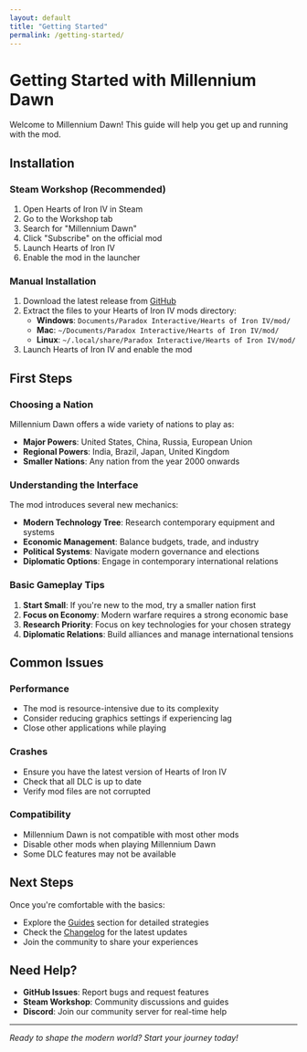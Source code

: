 ```yaml
---
layout: default
title: "Getting Started"
permalink: /getting-started/
---
```


# Getting Started with Millennium Dawn

Welcome to Millennium Dawn! This guide will help you get up and running with the mod.

## Installation

### Steam Workshop (Recommended)

1. Open Hearts of Iron IV in Steam
2. Go to the Workshop tab
3. Search for "Millennium Dawn"
4. Click "Subscribe" on the official mod
5. Launch Hearts of Iron IV
6. Enable the mod in the launcher

### Manual Installation

1. Download the latest release from [GitHub](https://github.com/millenniumdawnmod/Millennium_Dawn/releases)
2. Extract the files to your Hearts of Iron IV mods directory:
   - **Windows**: `Documents/Paradox Interactive/Hearts of Iron IV/mod/`
   - **Mac**: `~/Documents/Paradox Interactive/Hearts of Iron IV/mod/`
   - **Linux**: `~/.local/share/Paradox Interactive/Hearts of Iron IV/mod/`
3. Launch Hearts of Iron IV and enable the mod

## First Steps

### Choosing a Nation

Millennium Dawn offers a wide variety of nations to play as:

- **Major Powers**: United States, China, Russia, European Union
- **Regional Powers**: India, Brazil, Japan, United Kingdom
- **Smaller Nations**: Any nation from the year 2000 onwards

### Understanding the Interface

The mod introduces several new mechanics:

- **Modern Technology Tree**: Research contemporary equipment and systems
- **Economic Management**: Balance budgets, trade, and industry
- **Political Systems**: Navigate modern governance and elections
- **Diplomatic Options**: Engage in contemporary international relations

### Basic Gameplay Tips

1. **Start Small**: If you're new to the mod, try a smaller nation first
2. **Focus on Economy**: Modern warfare requires a strong economic base
3. **Research Priority**: Focus on key technologies for your chosen strategy
4. **Diplomatic Relations**: Build alliances and manage international tensions

## Common Issues

### Performance

- The mod is resource-intensive due to its complexity
- Consider reducing graphics settings if experiencing lag
- Close other applications while playing

### Crashes

- Ensure you have the latest version of Hearts of Iron IV
- Check that all DLC is up to date
- Verify mod files are not corrupted

### Compatibility

- Millennium Dawn is not compatible with most other mods
- Disable other mods when playing Millennium Dawn
- Some DLC features may not be available

## Next Steps

Once you're comfortable with the basics:

- Explore the [Guides](/guides/) section for detailed strategies
- Check the [Changelog](/changelog/) for the latest updates
- Join the community to share your experiences

## Need Help?

- **GitHub Issues**: Report bugs and request features
- **Steam Workshop**: Community discussions and guides
- **Discord**: Join our community server for real-time help

---

*Ready to shape the modern world? Start your journey today!*

